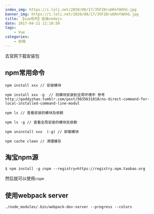```yaml
---
index_img: https://i.loli.net/2020/08/17/35FZ8rubRnfAKhG.jpg
banner_img: https://i.loli.net/2020/08/17/35FZ8rubRnfAKhG.jpg
title: 【vue系列】安装nodejs
date: 2017-04-21 11:10:50
tags:
    - Vue
categories:
    - 前端
---
```


去官网下载安装包






## npm常用命令


```
npm install xxx // 安装模块

npm install xxx -g  // 将模块安装到全局环境中 参考http://goddyzhao.tumblr.com/post/9835631010/no-direct-command-for-local-installed-command-line-modul

npm ls // 查看安装的模块及依赖

npm ls -g // 查看全局安装的模块及依赖

npm uninstall xxx  (-g) // 卸载模块

npm cache clean // 清理缓存
```

## 淘宝npm源

```
$ npm install -g cnpm --registry=https://registry.npm.taobao.org
```

然后就可以使用`cnpm`


## 使用webpack server

```
./node_modules/.bin/webpack-dev-server --progress --colors
```
